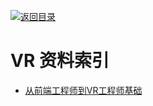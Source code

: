 [![返回目录](https://parg.co/UGo)](https://parg.co/b4z) 
 
# VR 资料索引

- [从前端工程师到VR工程师基础](https://zhuanlan.zhihu.com/p/24355583)